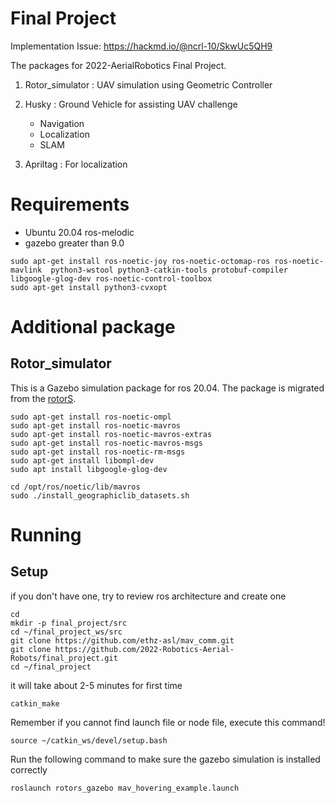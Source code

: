 # Final Project

Implementation Issue:
https://hackmd.io/@ncrl-10/SkwUc5QH9

The packages for 2022-AerialRobotics Final Project.

1. Rotor_simulator : UAV simulation using Geometric Controller

2. Husky : Ground Vehicle for assisting UAV challenge
    - Navigation
    - Localization
    - SLAM

3. Apriltag : For localization



# Requirements
* Ubuntu 20.04 ros-melodic
* gazebo greater than 9.0

```
sudo apt-get install ros-noetic-joy ros-noetic-octomap-ros ros-noetic-mavlink  python3-wstool python3-catkin-tools protobuf-compiler libgoogle-glog-dev ros-noetic-control-toolbox
sudo apt-get install python3-cvxopt
```
# Additional package

## Rotor_simulator
This is a Gazebo simulation package for ros 20.04. The package is migrated from the [rotorS](https://github.com/ethz-asl/rotors_simulator).
```
sudo apt-get install ros-noetic-ompl
sudo apt-get install ros-noetic-mavros
sudo apt-get install ros-noetic-mavros-extras 
sudo apt-get install ros-noetic-mavros-msgs
sudo apt-get install ros-noetic-rm-msgs
sudo apt-get install libompl-dev
sudo apt install libgoogle-glog-dev 

cd /opt/ros/noetic/lib/mavros
sudo ./install_geographiclib_datasets.sh
```

# Running

## Setup

if you don't have one, try to review ros architecture  and create one
```
cd
mkdir -p final_project/src
cd ~/final_project_ws/src
git clone https://github.com/ethz-asl/mav_comm.git
git clone https://github.com/2022-Robotics-Aerial-Robots/final_project.git
cd ~/final_project
```

it will take about 2-5 minutes for first time
```
catkin_make
```
Remember if you cannot find launch file or node file, execute this command! 
```
source ~/catkin_ws/devel/setup.bash
```

Run the following command to make sure the gazebo simulation is installed correctly
```
roslaunch rotors_gazebo mav_hovering_example.launch
```
